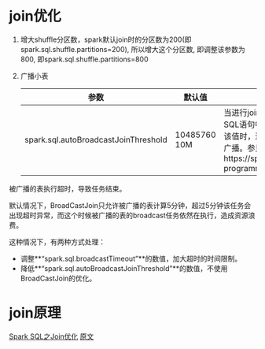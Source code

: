 # join优化

1. 增大shuffle分区数，spark默认join时的分区数为200(即spark.sql.shuffle.partitions=200), 所以增大这个分区数, 即调整该参数为800, 即spark.sql.shuffle.partitions=800

2. 广播小表

   | 参数                                 | 默认值            | 描述                                                         |
   | ------------------------------------ | ----------------- | ------------------------------------------------------------ |
   | spark.sql.autoBroadcastJoinThreshold | 10485760<br />10M | 当进行join操作时，配置广播的最大值。当SQL语句中涉及的表中相应字段的大小小于该值时，进行广播。配置为-1时，将不进行广播。参见https://spark.apache.org/docs/3.1.1/sql-programming-guide.html |

被广播的表执行超时，导致任务结束。

默认情况下，BroadCastJoin只允许被广播的表计算5分钟，超过5分钟该任务会出现超时异常，而这个时候被广播的表的broadcast任务依然在执行，造成资源浪费。

这种情况下，有两种方式处理：

- 调整**“spark.sql.broadcastTimeout”**的数值，加大超时的时间限制。
- 降低**“spark.sql.autoBroadcastJoinThreshold”**的数值，不使用BroadCastJoin的优化。



# join原理

[Spark SQL之Join优化](https://www.shangmayuan.com/a/ad7733f6e98f4bddb9b36f2e.html) [原文](https://cloud.tencent.com/developer/article/1005502)

